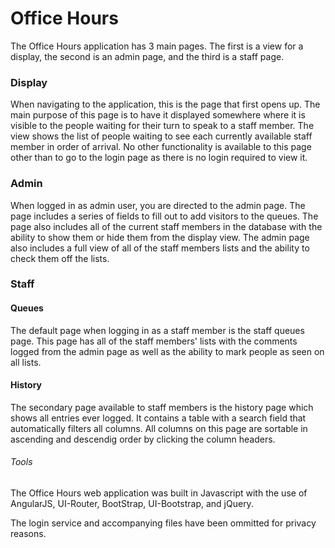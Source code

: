 # Office Hours

The Office Hours application has 3 main pages. The first is a view for a display, the second is an admin page, and the third is a staff page. 

### Display

When navigating to the application, this is the page that first opens up. The main purpose of this page is to have it displayed somewhere where it is visible to the people waiting for their turn to speak to a staff member. The view shows the list of people waiting to see each currently available staff member in order of arrival. No other functionality is available to this page other than to go to the login page as there is no login required to view it.

### Admin

When logged in as admin user, you are directed to the admin page. The page includes a series of fields to fill out to add visitors to the queues. The page also includes all of the current staff members in the database with the ability to show them or hide them from the display view. The admin page also includes a full view of all of the staff members lists and the ability to check them off the lists.

### Staff

#### Queues
The default page when logging in as a staff member is the staff queues page. This page has all of the staff members' lists with the comments logged from the admin page as well as the ability to mark people as seen on all lists.

#### History
The secondary page available to staff members is the history page which shows all entries ever logged. It contains a table with a search field that automatically filters all columns. All columns on this page are sortable in ascending and descendig order by clicking the column headers.


###### Tools

The Office Hours web application was built in Javascript with the use of AngularJS, UI-Router, BootStrap, UI-Bootstrap, and jQuery.






The login service and accompanying files have been ommitted for privacy reasons.

